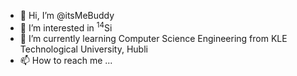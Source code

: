 - 👋 Hi, I’m @itsMeBuddy
- 👀 I’m interested in <sup>14</sup>Si
- 🌱 I’m currently learning Computer Science Engineering from KLE Technological University, Hubli<!-- - 💞️ I’m looking to collaborate on  -->
- 📫 How to reach me ...

<!---
itsMeBuddy/itsMeBuddy is a ✨ special ✨ repository because its `README.md` (this file) appears on your GitHub profile.
You can click the Preview link to take a look at your changes.
--->
